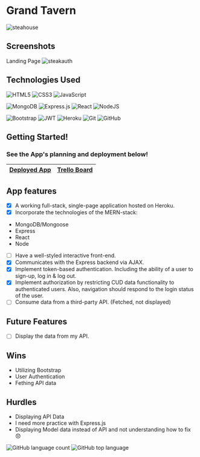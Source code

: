 # Grand Tavern
![steahouse](https://user-images.githubusercontent.com/65559249/196146861-f00c9fe8-7254-484d-bf3c-f1bddcbf4b61.gif)

## Screenshots
Landing Page
![steakauth](https://user-images.githubusercontent.com/65559249/196250552-3d665ce0-534a-4bdb-95ee-281db43f775f.PNG)


## Technologies Used
![HTML5](https://img.shields.io/badge/html5-%23E34F26.svg?style=for-the-badge&logo=html5&logoColor=white)
![CSS3](https://img.shields.io/badge/css3-%231572B6.svg?style=for-the-badge&logo=css3&logoColor=white)
![JavaScript](https://img.shields.io/badge/javascript-%23323330.svg?style=for-the-badge&logo=javascript&logoColor=%23F7DF1E)

![MongoDB](https://img.shields.io/badge/MongoDB-%234ea94b.svg?style=for-the-badge&logo=mongodb&logoColor=white)
![Express.js](https://img.shields.io/badge/express.js-%23404d59.svg?style=for-the-badge&logo=express&logoColor=%2361DAFB)
![React](https://img.shields.io/badge/react-%2320232a.svg?style=for-the-badge&logo=react&logoColor=%2361DAFB)
![NodeJS](https://img.shields.io/badge/node.js-6DA55F?style=for-the-badge&logo=node.js&logoColor=white)

![Bootstrap](https://img.shields.io/badge/bootstrap-%23563D7C.svg?style=for-the-badge&logo=bootstrap&logoColor=white)
![JWT](https://img.shields.io/badge/JWT-black?style=for-the-badge&logo=JSON%20web%20tokens)
![Heroku](https://img.shields.io/badge/heroku-%23430098.svg?style=for-the-badge&logo=heroku&logoColor=white)
![Git](https://img.shields.io/badge/git-%23F05033.svg?style=for-the-badge&logo=git&logoColor=white)
![GitHub](https://img.shields.io/badge/github-%23121011.svg?style=for-the-badge&logo=github&logoColor=white)

## Getting Started!
### See the App's planning and deployment below!
|[Deployed App](https://grand-tavern.herokuapp.com//)|[Trello Board](https://trello.com/b/NguAo6pn/restaurant)|
|---|---|

## App features
- [x]  A working full-stack, single-page application hosted on Heroku.
- [x] Incorporate the technologies of the MERN-stack:
- MongoDB/Mongoose
- Express
- React
- Node
- [ ] Have a well-styled interactive front-end.
- [x] Communicates with the Express backend via AJAX.
- [x] Implement token-based authentication. Including the ability of a user to sign-up, log in & log out.
- [x] Implement authorization by restricting CUD data functionality to authenticated users. Also, navigation should respond to the login status of the user.
- [ ] Consume data from a third-party API. (Fetched, not displayed)

## Future Features
- [ ] Display the data from my API. 

## Wins
- Utilizing Bootstrap
- User Authentication
- Fething API data

## Hurdles
- Displaying API Data
- I need more practice with Express.js
- Displaying Model data instead of API and not understanding how to fix 😞

![GitHub language count](https://img.shields.io/github/languages/count/BDukesuwu/Grand-Tavern)
![GitHub top language](https://img.shields.io/github/languages/top/BDukesuwu/Grand-Tavern?color=pink)